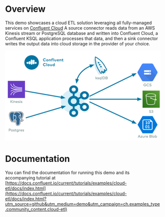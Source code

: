 # Overview

This demo showcases a cloud ETL solution leveraging all fully-managed services on [Confluent Cloud](https://confluent.cloud?utm_source=github&utm_medium=demo&utm_campaign=ch.examples_type.community_content.cloud-etl)
A source connector reads data from an AWS Kinesis stream or PostgreSQL database and written into Confluent Cloud, a Confluent KSQL application processes that data, and then a sink connector writes the output data into cloud storage in the provider of your choice.

![image](docs/images/topology.png)

# Documentation

You can find the documentation for running this demo and its accompanying tutorial at [https://docs.confluent.io/current/tutorials/examples/cloud-etl/docs/index.html](https://docs.confluent.io/current/tutorials/examples/cloud-etl/docs/index.html?utm_source=github&utm_medium=demo&utm_campaign=ch.examples_type.community_content.cloud-etl)
